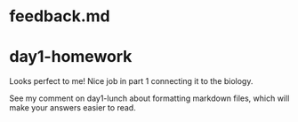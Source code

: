 # feedback.md
# day1-homework

Looks perfect to me! Nice job in part 1 connecting it to the biology.

See my comment on day1-lunch about formatting markdown files, which will make your answers easier to read.
